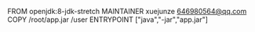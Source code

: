 FROM openjdk:8-jdk-stretch
MAINTAINER xuejunze 646980564@qq.com
COPY /root/app.jar   /user
ENTRYPOINT ["java","-jar","app.jar"]

